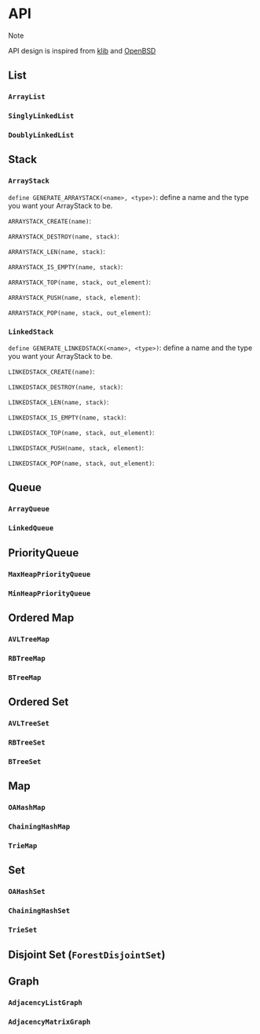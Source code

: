 # API

> [!note]
> API design is inspired from [klib](https://github.com/attractivechaos/klib) and [OpenBSD](https://github.com/openbsd/src/blob/c1d6f13173b788e34852a303bda0c5a53861979e/sys/sys/tree.h)

## List

### `ArrayList`

### `SinglyLinkedList`

### `DoublyLinkedList`

## Stack

### `ArrayStack`

`define GENERATE_ARRAYSTACK(<name>, <type>)`: define a name and the type you want your ArrayStack to be.

`ARRAYSTACK_CREATE(name)`:

`ARRAYSTACK_DESTROY(name, stack)`:

`ARRAYSTACK_LEN(name, stack)`:

`ARRAYSTACK_IS_EMPTY(name, stack)`:

`ARRAYSTACK_TOP(name, stack, out_element)`:

`ARRAYSTACK_PUSH(name, stack, element)`:

`ARRAYSTACK_POP(name, stack, out_element)`:

### `LinkedStack`

`define GENERATE_LINKEDSTACK(<name>, <type>)`: define a name and the type you want your ArrayStack to be.

`LINKEDSTACK_CREATE(name)`:

`LINKEDSTACK_DESTROY(name, stack)`:

`LINKEDSTACK_LEN(name, stack)`:

`LINKEDSTACK_IS_EMPTY(name, stack)`:

`LINKEDSTACK_TOP(name, stack, out_element)`:

`LINKEDSTACK_PUSH(name, stack, element)`:

`LINKEDSTACK_POP(name, stack, out_element)`:

## Queue

### `ArrayQueue`

### `LinkedQueue`

## PriorityQueue

### `MaxHeapPriorityQueue`

### `MinHeapPriorityQueue`

## Ordered Map

### `AVLTreeMap`

### `RBTreeMap`

### `BTreeMap`

## Ordered Set

### `AVLTreeSet`

### `RBTreeSet`

### `BTreeSet`

## Map

### `OAHashMap`

### `ChainingHashMap`

### `TrieMap`

## Set

### `OAHashSet`

### `ChainingHashSet`

### `TrieSet`

## Disjoint Set (`ForestDisjointSet`)

## Graph

### `AdjacencyListGraph`

### `AdjacencyMatrixGraph`